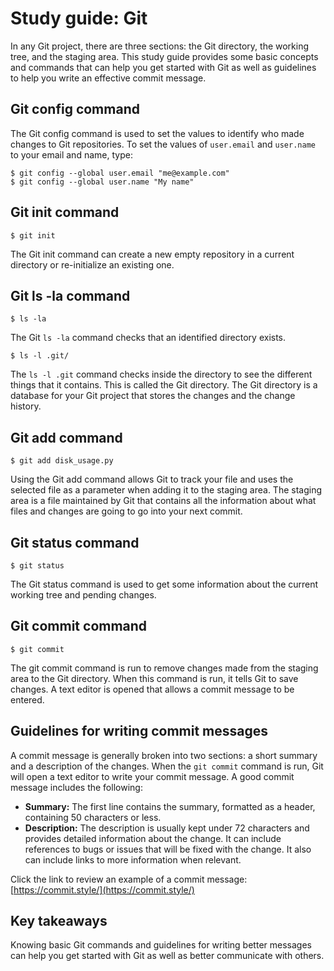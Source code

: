 
# Study guide: Git

In any Git project, there are three sections: the Git directory, the working tree, and the staging area. This study guide provides some basic concepts and commands that can help you get started with Git as well as guidelines to help you write an effective commit message.

## Git config command

The Git config command is used to set the values to identify who made changes to Git repositories. To set the values of `user.email` and `user.name` to your email and name, type: 

```
$ git config --global user.email "me@example.com"
$ git config --global user.name "My name"
```

## Git init command

```
$ git init
```

The Git init command can create a new empty repository in a current directory or re-initialize an existing one. 

## Git ls -la command

```
$ ls -la
```

The Git `ls -la` command checks that an identified directory exists.

```
$ ls -l .git/
```

The `ls -l .git` command checks inside the directory to see the different things that it contains. This is called the Git directory. The Git directory is a database for your Git project that stores the changes and the change history.

## Git add command

```
$ git add disk_usage.py
```

Using the Git add command allows Git to track your file and uses the selected file as a parameter when adding it to the staging area. The staging area is a file maintained by Git that contains all the information about what files and changes are going to go into your next commit.

## Git status command

```
$ git status
```

The Git status command is used to get some information about the current working tree and pending changes.

## Git commit command

```
$ git commit
```

The git commit command is run to remove changes made from the staging area to the Git directory. When this command is run, it tells Git to save changes. A text editor is opened that allows a commit message to be entered.

## Guidelines for writing commit messages

A commit message is generally broken into two sections: a short summary and a description of the changes. When the `git commit` command is run, Git will open a text editor to write your commit message. A good commit message includes the following:

- **Summary:** The first line contains the summary, formatted as a header, containing 50 characters or less.
- **Description:** The description is usually kept under 72 characters and provides detailed information about the change. It can include references to bugs or issues that will be fixed with the change. It also can include links to more information when relevant. 

Click the link to review an example of a commit message: [https://commit.style/](https://commit.style/)

## Key takeaways

Knowing basic Git commands and guidelines for writing better messages can help you get started with Git as well as better communicate with others.
